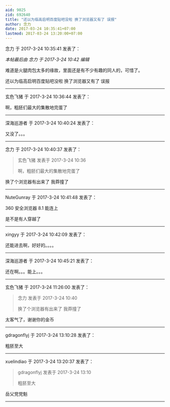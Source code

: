 ```yaml
---
aid: 9025
zid: 692640
title: "还以为临高启明百度贴吧没啦 换了浏览器又有了 误报"
author: 念力
date: 2017-03-24 10:35:41+07:00
lastmod: 2017-03-24 13:20:00+07:00
---
```


念力 于 2017-3-24 10:35:41 发表了：

_本帖最后由 念力 于 2017-3-24 10:42 编辑_

难道是火腿肉包太多的缘故，里面还是有不少有趣的同人的，可惜了。

还以为临高启明百度贴吧没啦 换了浏览器又有了 误报

---

玄色飞猪 于 2017-3-24 10:36:44 发表了：

啊，粗胚们最大的集散地完蛋了

---

深海巡游者 于 2017-3-24 10:40:24 发表了：

又没了。。。

---

念力 于 2017-3-24 10:40:37 发表了：

> 玄色飞猪 发表于 2017-3-24 10:36
>
> 啊，粗胚们最大的集散地完蛋了

换了个浏览器有出来了 我莽撞了

---

NuteGunray 于 2017-3-24 10:41:48 发表了：

360 安全浏览器 8.1 能连上

是不是有人穿越了

---

xingyy 于 2017-3-24 10:42:09 发表了：

还能进去啊，好好的。。。。

---

深海巡游者 于 2017-3-24 10:45:21 发表了：

还在啊。。。能上。。。

---

玄色飞猪 于 2017-3-24 11:26:00 发表了：

> 念力 发表于 2017-3-24 10:40
>
> 换了个浏览器有出来了 我莽撞了

太客气了，谢谢你的金币

---

gdragonflyj 于 2017-3-24 13:10:28 发表了：

粗胚至大

---

xuelindiao 于 2017-3-24 13:20:37 发表了：

> gdragonflyj 发表于 2017-3-24 13:10
>
> 粗胚至大

岳父党党魁

---
